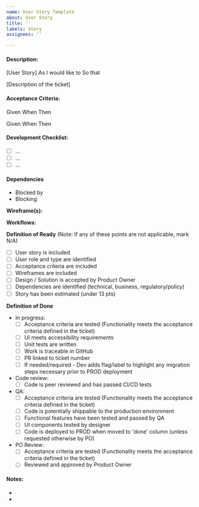 ```yaml
---
name: User Story Template
about: User Story
title: ''
labels: Story
assignees: ''

---
```


#### Description:
 
[User Story]
As 
I would like to 
So that

[Description of the ticket]
 
#### Acceptance Criteria:
 
Given
When
Then
 
Given
When
Then
 
#### Development Checklist:
 
- [ ] ...
- [ ] ...
- [ ] ...
 
#### Dependencies
 
- Blocked by
- Blocking
 
**Wireframe(s):**
 
 
**Workflows:**
 
 
**Definition of Ready** (Note: If any of these points are not applicable, mark N/A)
 
- [ ] User story is included
- [ ] User role and type are identified
- [ ] Acceptance criteria are included
- [ ] Wireframes are included
- [ ] Design / Solution is accepted by Product Owner
- [ ] Dependencies are identified (technical, business, regulatory/policy)
- [ ] Story has been estimated (under 13 pts)
 
**Definition of Done** 
- In progress:
  - [ ] Acceptance criteria are tested (Functionality meets the acceptance criteria defined in the ticket)
  - [ ] UI meets accessibility requirements
  - [ ] Unit tests are written
  - [ ] Work is traceable in GitHub
  - [ ] PR linked to ticket number
  - [ ] If needed/required - Dev adds flag/label to highlight any migration steps necessary prior to PROD deployment
- Code review:
  - [ ] Code is peer reviewed and has passed CI/CD tests
- QA:
  - [ ] Acceptance criteria are tested (Functionality meets the acceptance criteria defined in the ticket)
  - [ ] Code is potentially shippable to the production environment
  - [ ] Functional features have been tested and passed by QA
  - [ ] UI components tested by designer
  - [ ] Code is deployed to PROD when moved to 'done' column (unless requested otherwise by PO)
- PO Review:
  - [ ] Acceptance criteria are tested (Functionality meets the acceptance criteria defined in the ticket)
  - [ ] Reviewed and approved by Product Owner
 
#### Notes:
- 
-
